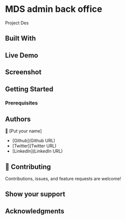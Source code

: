 # MDS admin back office

Project Des

## Built With


## Live Demo

## Screenshot 

## Getting Started
### Prerequisites

## Authors 

👤 [Put your name]

- [Github](Github URL)
- [Twitter](Twitter URL)
- [LinkedIn](LinkedIn URL)


## 🤝 Contributing

Contributions, issues, and feature requests are welcome!

## Show your support

## Acknowledgments



